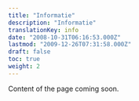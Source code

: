 ```yaml
---
title: "Informatie"
description: "Informatie"
translationKey: info
date: "2008-10-31T06:16:53.000Z"
lastmod: "2009-12-26T07:31:58.000Z"
draft: false
toc: true
weight: 2
---
```


Content of the page coming soon.
